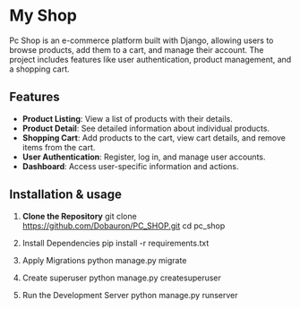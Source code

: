 # My Shop

Pc Shop is an e-commerce platform built with Django, allowing users to browse products, add them to a cart, and manage their account. The project includes features like user authentication, product management, and a shopping cart.

## Features

- **Product Listing**: View a list of products with their details.
- **Product Detail**: See detailed information about individual products.
- **Shopping Cart**: Add products to the cart, view cart details, and remove items from the cart.
- **User Authentication**: Register, log in, and manage user accounts.
- **Dashboard**: Access user-specific information and actions.

## Installation & usage

1. **Clone the Repository**
 git clone https://github.com/Dobauron/PC_SHOP.git
 cd pc_shop

2. Install Dependencies
  pip install -r requirements.txt

3. Apply Migrations
  python manage.py migrate

4. Create superuser
  python manage.py createsuperuser

5. Run the Development Server
  python manage.py runserver
